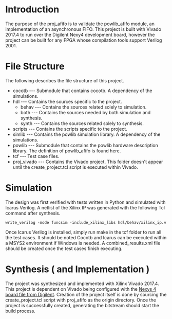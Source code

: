 # Introduction

The purpose of the proj\_afifo is to validate the powlib\_afifo module, an implementation of an asynchronous FIFO. This project is built with Vivado 2017.4 to run over the Digilent Nexy4 development board, however the project can be built for any FPGA whose compilation tools support Verilog 2001.

# File Structure

The following describes the file structure of this project.

+ cocotb --- Submodule that contains cocotb. A dependency of the simulations.
+ hdl --- Contains the sources specific to the project.
  + behav --- Contains the sources related solely to simulation.
  + both --- Contains the sources needed by both simulation and synthesis.
  + synth --- Contains the sources related solely to synthesis.
+ scripts --- Contains the scripts specific to the project.
+ simlib --- Contains the powlib simulation library. A dependency of the simulations.
+ powlib --- Submodule that contains the powlib hardware description library. The definition of powlib\_afifo is found here.
+ tcf --- Test case files.
+ proj_vivado --- Contains the Vivado project. This folder doesn't appear until the create\_project.tcl script is executed within Vivado. 

# Simulation

The design was first verified with tests written in Python and simulated with Icarus Verilog. A netlist of the Xilinx IP was generated with the following Tcl command after synthesis.

````
write_verilog -mode funcsim -include_xilinx_libs hdl/behav/xilinx_ip.v
````

Once Icarus Verilog is installed, simply run make in the tcf folder to run all the test cases. It should be noted Cocotb and Icarus can be executed within a MSYS2 environment if Windows is needed. A combined\_results.xml file should be created once the test cases finish executing. 

# Synthesis  ( and Implementation )

The project was synthesized and implemented with Xilinx Vivado 2017.4. This project is dependent on Vivado being configured with the [Nexys 4 board file from Digilent](https://github.com/Digilent/vivado-boards). Creation of the project itself is done by sourcing the create_project.tcl script with proj\_afifo as the origin directory. Once the project is successfully created, generating the bitstream should start the build process.


